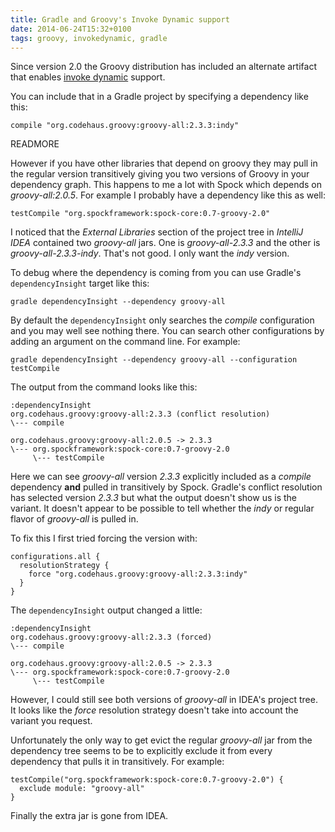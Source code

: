 ```yaml
---
title: Gradle and Groovy's Invoke Dynamic support
date: 2014-06-24T15:32+0100
tags: groovy, invokedynamic, gradle
---
```


Since version 2.0 the Groovy distribution has included an alternate artifact that enables [invoke dynamic](http://docs.oracle.com/javase/7/docs/technotes/guides/vm/multiple-language-support.html#invokedynamic) support.

You can include that in a Gradle project by specifying a dependency like this:

    compile "org.codehaus.groovy:groovy-all:2.3.3:indy"

READMORE

However if you have other libraries that depend on groovy they may pull in the regular version transitively giving you two versions of Groovy in your dependency graph. This happens to me a lot with Spock which depends on _groovy-all:2.0.5_. For example I probably have a dependency like this as well:

    testCompile "org.spockframework:spock-core:0.7-groovy-2.0"

I noticed that the _External Libraries_ section of the project tree in _IntelliJ IDEA_ contained two _groovy-all_ jars. One is _groovy-all-2.3.3_ and the other is _groovy-all-2.3.3-indy_. That's not good. I only want the _indy_ version.

To debug where the dependency is coming from you can use Gradle's `dependencyInsight` target like this:

    gradle dependencyInsight --dependency groovy-all

By default the `dependencyInsight` only searches the _compile_ configuration and you may well see nothing there. You can search other configurations by adding an argument on the command line. For example:

    gradle dependencyInsight --dependency groovy-all --configuration testCompile

The output from the command looks like this:

    :dependencyInsight
    org.codehaus.groovy:groovy-all:2.3.3 (conflict resolution)
    \--- compile

    org.codehaus.groovy:groovy-all:2.0.5 -> 2.3.3
    \--- org.spockframework:spock-core:0.7-groovy-2.0
         \--- testCompile

Here we can see _groovy-all_ version _2.3.3_ explicitly included as a _compile_ dependency **and** pulled in transitively by Spock. Gradle's conflict resolution has selected version _2.3.3_ but what the output doesn't show us is the variant. It doesn't appear to be possible to tell whether the _indy_ or regular flavor of _groovy-all_ is pulled in.

To fix this I first tried forcing the version with:

    configurations.all {
      resolutionStrategy {
        force "org.codehaus.groovy:groovy-all:2.3.3:indy"
      }
    }

The `dependencyInsight` output changed a little:

    :dependencyInsight
    org.codehaus.groovy:groovy-all:2.3.3 (forced)
    \--- compile

    org.codehaus.groovy:groovy-all:2.0.5 -> 2.3.3
    \--- org.spockframework:spock-core:0.7-groovy-2.0
         \--- testCompile

However, I could still see both versions of _groovy-all_ in IDEA's project tree. It looks like the _force_ resolution strategy doesn't take into account the variant you request.

Unfortunately the only way to get evict the regular _groovy-all_ jar from the dependency tree seems to be to explicitly exclude it from every dependency that pulls it in transitively. For example:

    testCompile("org.spockframework:spock-core:0.7-groovy-2.0") {
      exclude module: "groovy-all"
    }

Finally the extra jar is gone from IDEA.

